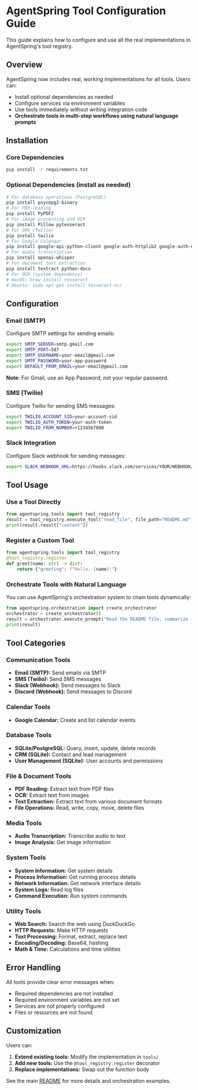 # AgentSpring Tool Configuration Guide

This guide explains how to configure and use all the real implementations in AgentSpring's tool registry.

## Overview

AgentSpring now includes real, working implementations for all tools. Users can:
- Install optional dependencies as needed
- Configure services via environment variables
- Use tools immediately without writing integration code
- **Orchestrate tools in multi-step workflows using natural language prompts**

## Installation

### Core Dependencies
```bash
pip install -r requirements.txt
```

### Optional Dependencies (install as needed)
```bash
# For database operations (PostgreSQL)
pip install psycopg2-binary
# For PDF reading
pip install PyPDF2
# For image processing and OCR
pip install Pillow pytesseract
# For SMS (Twilio)
pip install twilio
# For Google Calendar
pip install google-api-python-client google-auth-httplib2 google-auth-oauthlib
# For audio transcription
pip install openai-whisper
# For document text extraction
pip install textract python-docx
# For OCR (system dependency)
# macOS: brew install tesseract
# Ubuntu: sudo apt-get install tesseract-ocr
```

## Configuration

### Email (SMTP)
Configure SMTP settings for sending emails:
```bash
export SMTP_SERVER=smtp.gmail.com
export SMTP_PORT=587
export SMTP_USERNAME=your-email@gmail.com
export SMTP_PASSWORD=your-app-password
export DEFAULT_FROM_EMAIL=your-email@gmail.com
```

**Note:** For Gmail, use an App Password, not your regular password.

### SMS (Twilio)
Configure Twilio for sending SMS messages:
```bash
export TWILIO_ACCOUNT_SID=your-account-sid
export TWILIO_AUTH_TOKEN=your-auth-token
export TWILIO_FROM_NUMBER=+1234567890
```

### Slack Integration
Configure Slack webhook for sending messages:
```bash
export SLACK_WEBHOOK_URL=https://hooks.slack.com/services/YOUR/WEBHOOK/URL
```

## Tool Usage

### Use a Tool Directly
```python
from agentspring.tools import tool_registry
result = tool_registry.execute_tool("read_file", file_path="README.md")
print(result.result["content"])
```

### Register a Custom Tool
```python
from agentspring.tools import tool_registry
@tool_registry.register
def greet(name: str) -> dict:
    return {"greeting": f"Hello, {name}!"}
```

### Orchestrate Tools with Natural Language
You can use AgentSpring's orchestration system to chain tools dynamically:
```python
from agentspring.orchestration import create_orchestrator
orchestrator = create_orchestrator()
result = orchestrator.execute_prompt("Read the README file, summarize it, and send the summary to Slack.")
print(result)
```

## Tool Categories

### Communication Tools
- **Email (SMTP):** Send emails via SMTP
- **SMS (Twilio):** Send SMS messages
- **Slack (Webhook):** Send messages to Slack
- **Discord (Webhook):** Send messages to Discord

### Calendar Tools
- **Google Calendar:** Create and list calendar events

### Database Tools
- **SQLite/PostgreSQL:** Query, insert, update, delete records
- **CRM (SQLite):** Contact and lead management
- **User Management (SQLite):** User accounts and permissions

### File & Document Tools
- **PDF Reading:** Extract text from PDF files
- **OCR:** Extract text from images
- **Text Extraction:** Extract text from various document formats
- **File Operations:** Read, write, copy, move, delete files

### Media Tools
- **Audio Transcription:** Transcribe audio to text
- **Image Analysis:** Get image information

### System Tools
- **System Information:** Get system details
- **Process Information:** Get running process details
- **Network Information:** Get network interface details
- **System Logs:** Read log files
- **Command Execution:** Run system commands

### Utility Tools
- **Web Search:** Search the web using DuckDuckGo
- **HTTP Requests:** Make HTTP requests
- **Text Processing:** Format, extract, replace text
- **Encoding/Decoding:** Base64, hashing
- **Math & Time:** Calculations and time utilities

## Error Handling
All tools provide clear error messages when:
- Required dependencies are not installed
- Required environment variables are not set
- Services are not properly configured
- Files or resources are not found

## Customization
Users can:
1. **Extend existing tools:** Modify the implementation in `tools/`
2. **Add new tools:** Use the `@tool_registry.register` decorator
3. **Replace implementations:** Swap out the function body

See the main [README](README.md) for more details and orchestration examples. 